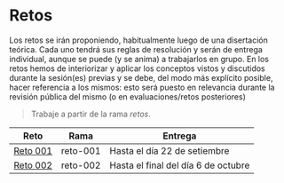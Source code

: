 # Retos

Los retos se irán proponiendo, habitualmente luego de una disertación teórica. Cada uno tendrá sus reglas de resolución y serán de entrega individual, aunque se puede (y se anima) a trabajarlos en grupo. En los retos hemos de interiorizar y aplicar los conceptos vistos y discutidos durante la sesión(es) previas y se debe, del modo más explícito posible, hacer referencia a los mismos: esto será puesto en relevancia durante la revisión pública del mismo (o en evaluaciones/retos posteriores)

> Trabaje a partir de la rama *retos*.

|Reto|Rama|Entrega|
|-|-|-|
|[Reto 001](001/README.md)|reto-001|Hasta el día 22 de setiembre|
|[Reto 002](002/README.md)|reto-002|Hasta el final del día 6 de octubre|

